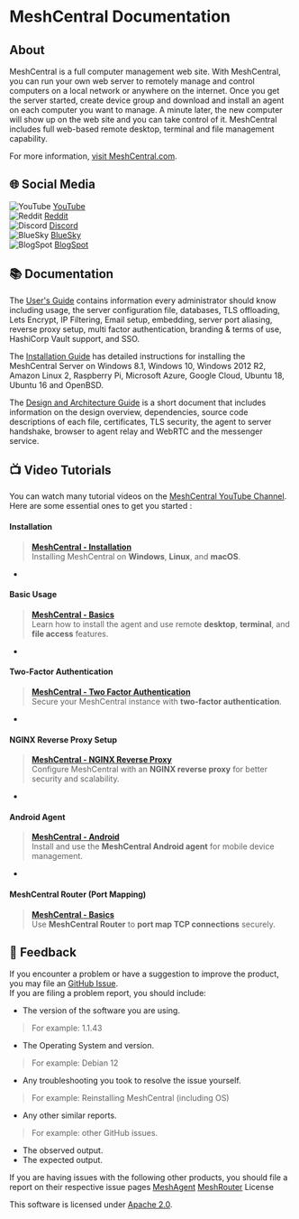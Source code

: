 # MeshCentral Documentation

## About

MeshCentral is a full computer management web site. With MeshCentral, you can run your own web server to remotely manage and control computers on a local network or anywhere on the internet. Once you get the server started, create device group and download and install an agent on each computer you want to manage. A minute later, the new computer will show up on the web site and you can take control of it. MeshCentral includes full web-based remote desktop, terminal and file management capability.

For more information, [visit MeshCentral.com](https://meshcentral.com).

## 🌐 Social Media

  ![YouTube](https://img.icons8.com/color/16/youtube-play.png) [YouTube](https://www.youtube.com/channel/UCJWz607A8EVlkilzcrb-GKg/videos)  
  ![Reddit](https://img.icons8.com/color/16/reddit.png) [Reddit](https://www.reddit.com/r/MeshCentral/)  
  ![Discord](https://img.icons8.com/color/16/discord-logo.png) [Discord](https://discord.gg/wF9UT3Vjdj)  
  ![BlueSky](https://img.icons8.com/color/16/internet--v1.png) [BlueSky](https://bsky.app/profile/meshcentral.bsky.social)  
  ![BlogSpot](https://img.icons8.com/color/16/blogger.png) [BlogSpot](https://meshcentral2.blogspot.com/)  

## 📚 Documentation

The [User's Guide](meshcentral/index.md) contains information every administrator should know including usage, the server configuration file, databases, TLS offloading, Lets Encrypt, IP Filtering, Email setup, embedding, server port aliasing, reverse proxy setup, multi factor authentication, branding & terms of use, HashiCorp Vault support, and SSO.

The [Installation Guide](install/install.md) has detailed instructions for installing the MeshCentral Server on Windows 8.1, Windows 10, Windows 2012 R2, Amazon Linux 2, Raspberry Pi, Microsoft Azure, Google Cloud, Ubuntu 18, Ubuntu 16 and OpenBSD.

The [Design and Architecture Guide](design/index.md) is a short document that includes information on the design overview, dependencies, source code descriptions of each file, certificates, TLS security, the agent to server handshake, browser to agent relay and WebRTC and the messenger service.

## 📺 Video Tutorials

You can watch many tutorial videos on the [MeshCentral YouTube Channel](https://www.youtube.com/channel/UCJWz607A8EVlkilzcrb-GKg/videos). Here are some essential ones to get you started :

#### Installation
> **[MeshCentral - Installation](https://www.youtube.com/results?search_query=MeshCentral+Installation)**  
  Installing MeshCentral on **Windows**, **Linux**, and **macOS**.
-
#### Basic Usage
> **[MeshCentral - Basics](https://www.youtube.com/results?search_query=MeshCentral+Basics)**  
  Learn how to install the agent and use remote **desktop**, **terminal**, and **file access** features.
-
#### Two-Factor Authentication
> **[MeshCentral - Two Factor Authentication](https://www.youtube.com/results?search_query=MeshCentral+Two+Factor+Authentication)**  
  Secure your MeshCentral instance with **two-factor authentication**.
-
#### NGINX Reverse Proxy Setup
> **[MeshCentral - NGINX Reverse Proxy](https://www.youtube.com/results?search_query=MeshCentral+NGINX+Reverse+Proxy)**  
  Configure MeshCentral with an **NGINX reverse proxy** for better security and scalability.
-
#### Android Agent
> **[MeshCentral - Android](https://www.youtube.com/results?search_query=MeshCentral+Android)**  
  Install and use the **MeshCentral Android agent** for mobile device management.
-
#### MeshCentral Router (Port Mapping)
> **[MeshCentral - Basics](https://www.youtube.com/results?search_query=MeshCentral+Router+Port+Mapping)**  
  Use **MeshCentral Router** to **port map TCP connections** securely.


## 💬 Feedback

If you encounter a problem or have a suggestion to improve the product, you may file an [GitHub Issue](https://github.com/Ylianst/MeshCentral/issues/).<br>
If you are filing a problem report, you should include:

* The version of the software you are using.
> For example: 1.1.43
* The Operating System and version.
> For example: Debian 12
* Any troubleshooting you took to resolve the issue yourself.
> For example: Reinstalling MeshCentral (including OS)
* Any other similar reports.
> For example: other GitHub issues.
* The observed output.
* The expected output.

If you are having issues with the following other products, you should file a report on their respective issue pages
[MeshAgent](https://github.com/Ylianst/MeshAgent/issues)
[MeshRouter](https://github.com/Ylianst/MeshCentralRouter/issues)
License

This software is licensed under [Apache 2.0](https://www.apache.org/licenses/LICENSE-2.0).
